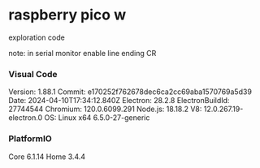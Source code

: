 # raspberry pico w

exploration code

note:
in serial monitor enable line ending CR

### Visual Code
Version: 1.88.1
Commit: e170252f762678dec6ca2cc69aba1570769a5d39
Date: 2024-04-10T17:34:12.840Z
Electron: 28.2.8
ElectronBuildId: 27744544
Chromium: 120.0.6099.291
Node.js: 18.18.2
V8: 12.0.267.19-electron.0
OS: Linux x64 6.5.0-27-generic

### PlatformIO
Core 6.1.14 Home 3.4.4
